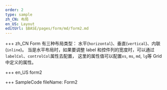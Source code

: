 ```yaml
---
order: 2
type: sample
zh_CN: 布局
en_US: Layout
editUrl: $BASE/pages/form/md/form2.md
---
```


+++ zh_CN
Form 有三种布局类型： 水平(<Code>horizontal</Code>)、垂直(<Code>vertical</Code>)、内联(<Code>inline</Code>)。
当是水平布局时，如果要调整 label 和控件列的宽度时，可以通过<Code>labelCol</Code>、<Code>controlCol</Code>属性去配置，
这里的属性值可以配置<Code>xs</Code>, <Code>ms</Code>, <Code>md</Code>, <Code>lg</Code>等
Grid 中定义的属性。

+++ en_US
form2

+++ SampleCode
fileName: Form2
